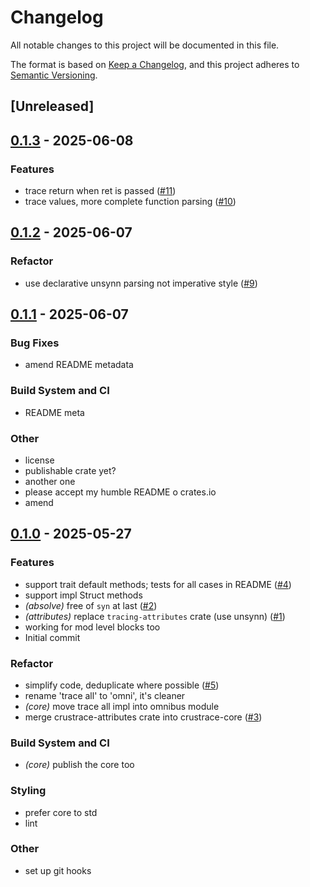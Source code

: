 # Changelog

All notable changes to this project will be documented in this file.

The format is based on [Keep a Changelog](https://keepachangelog.com/en/1.0.0/),
and this project adheres to [Semantic Versioning](https://semver.org/spec/v2.0.0.html).

## [Unreleased]

## [0.1.3](https://github.com/lmmx/crustrace/compare/crustrace-core-v0.1.2...crustrace-core-v0.1.3) - 2025-06-08

### <!-- 1 -->Features

- trace return when ret is passed ([#11](https://github.com/lmmx/crustrace/pull/11))
- trace values, more complete function parsing ([#10](https://github.com/lmmx/crustrace/pull/10))

## [0.1.2](https://github.com/lmmx/crustrace/compare/crustrace-core-v0.1.1...crustrace-core-v0.1.2) - 2025-06-07

### <!-- 5 -->Refactor

- use declarative unsynn parsing not imperative style ([#9](https://github.com/lmmx/crustrace/pull/9))

## [0.1.1](https://github.com/lmmx/crustrace/compare/crustrace-core-v0.1.0...crustrace-core-v0.1.1) - 2025-06-07

### <!-- 2 -->Bug Fixes

- amend README metadata

### <!-- 7 -->Build System and CI

- README meta

### <!-- 9 -->Other

- license
- publishable crate yet?
- another one
- please accept my humble README o crates.io
- amend

## [0.1.0](https://github.com/lmmx/crustrace/releases/tag/crustrace-core-v0.1.0) - 2025-05-27

### <!-- 1 -->Features

- support trait default methods; tests for all cases in README ([#4](https://github.com/lmmx/crustrace/pull/4))
- support impl Struct methods
- *(absolve)* free of `syn` at last ([#2](https://github.com/lmmx/crustrace/pull/2))
- *(attributes)* replace `tracing-attributes` crate (use unsynn) ([#1](https://github.com/lmmx/crustrace/pull/1))
- working for mod level blocks too
- Initial commit

### <!-- 5 -->Refactor

- simplify code, deduplicate where possible ([#5](https://github.com/lmmx/crustrace/pull/5))
- rename 'trace all' to 'omni', it's cleaner
- *(core)* move trace all impl into omnibus module
- merge crustrace-attributes crate into crustrace-core ([#3](https://github.com/lmmx/crustrace/pull/3))

### <!-- 7 -->Build System and CI

- *(core)* publish the core too

### <!-- 8 -->Styling

- prefer core to std
- lint

### <!-- 9 -->Other

- set up git hooks
